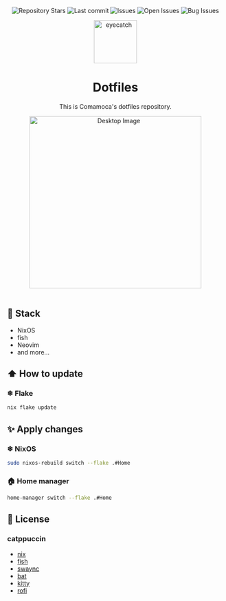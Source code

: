 <div align="center">

![Repository Stars](https://img.shields.io/github/stars/Comamoca/dotfiles?style=flat-square)
![Last commit](https://img.shields.io/github/last-commit/Comamoca/dotfiles?style=flat-square)
![Issues](https://img.shields.io/github/issues/Comamoca/dotfiles?style=flat-square)
![Open Issues](https://img.shields.io/github/issues-raw/Comamoca/dotfiles?style=flat-square)
![Bug Issues](https://img.shields.io/github/issues/Comamoca/dotfiles/bug?style=flat-square)

<img src="https://emoji2svg.deno.dev/api/🦊" alt="eyecatch" height="100">

# Dotfiles

This is Comamoca's dotfiles repository.

<img src="https://r2.comamoca.dev/unixporn-nixos.jpg" alt="Desktop Image" width="400">

<br>
<br>

</div>

<div align="center">

</div>

## 🔧 Stack

- NixOS
- fish
- Neovim
- and more...

## ⬆️ How to update

### ❄  Flake

```sh
nix flake update
```

## ✨ Apply changes

### ❄  NixOS

```sh
sudo nixos-rebuild switch --flake .#Home
```

### 🏠 Home manager

```sh
home-manager switch --flake .#Home
```

## 📖 License


### catppuccin

- [nix](https://github.com/catppuccin/nix)
- [fish](https://github.com/catppuccin/fish)
- [swaync](https://github.com/catppuccin/swaync)
- [bat](https://github.com/catppuccin/bat)
- [kitty](https://github.com/catppuccin/kitty)
- [rofi](https://github.com/catppuccin/rofi)
